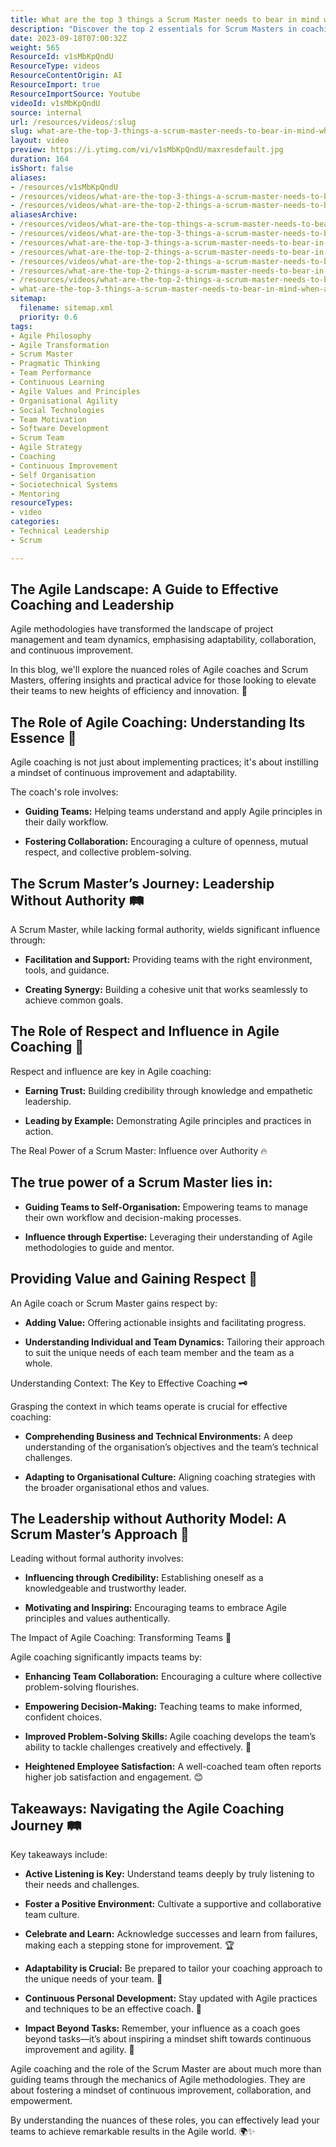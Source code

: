 ```yaml
---
title: What are the top 3 things a Scrum Master needs to bear in mind when adopting the coaching stance?
description: "Discover the top 2 essentials for Scrum Masters in coaching agile teams: the art of listening and the power of credibility. Elevate your coaching game! \U0001F3A7\U0001F91D"
date: 2023-09-18T07:00:32Z
weight: 565
ResourceId: v1sMbKpQndU
ResourceType: videos
ResourceContentOrigin: AI
ResourceImport: true
ResourceImportSource: Youtube
videoId: v1sMbKpQndU
source: internal
url: /resources/videos/:slug
slug: what-are-the-top-3-things-a-scrum-master-needs-to-bear-in-mind-when-adopting-the-coaching-stance
layout: video
preview: https://i.ytimg.com/vi/v1sMbKpQndU/maxresdefault.jpg
duration: 164
isShort: false
aliases:
- /resources/v1sMbKpQndU
- /resources/videos/what-are-the-top-3-things-a-scrum-master-needs-to-bear-in-mind-when-adopting-the-coaching-stance
- /resources/videos/what-are-the-top-2-things-a-scrum-master-needs-to-bear-in-mind-when-adopting-the-coaching-stance
aliasesArchive:
- /resources/videos/what-are-the-top-things-a-scrum-master-needs-to-bear-in-mind-when-adopting-the-coaching-stance
- /resources/videos/what-are-the-top-3-things-a-scrum-master-needs-to-bear-in-mind-when-adopting-the-coaching-stance
- /resources/what-are-the-top-3-things-a-scrum-master-needs-to-bear-in-mind-when-adopting-the-coaching-stance
- /resources/what-are-the-top-2-things-a-scrum-master-needs-to-bear-in-mind-when-adopting-the-coaching-stance
- /resources/videos/what-are-the-top-2-things-a-scrum-master-needs-to-bear-in-mind-when-adopting-the-coaching-stance-
- /resources/what-are-the-top-2-things-a-scrum-master-needs-to-bear-in-mind-when-adopting-the-coaching-stance-
- /resources/videos/what-are-the-top-2-things-a-scrum-master-needs-to-bear-in-mind-when-adopting-the-coaching-stance
- what-are-the-top-3-things-a-scrum-master-needs-to-bear-in-mind-when-adopting-the-coaching-stance
sitemap:
  filename: sitemap.xml
  priority: 0.6
tags:
- Agile Philosophy
- Agile Transformation
- Scrum Master
- Pragmatic Thinking
- Team Performance
- Continuous Learning
- Agile Values and Principles
- Organisational Agility
- Social Technologies
- Team Motivation
- Software Development
- Scrum Team
- Agile Strategy
- Coaching
- Continuous Improvement
- Self Organisation
- Sociotechnical Systems
- Mentoring
resourceTypes:
- video
categories:
- Technical Leadership
- Scrum

---
```

## The Agile Landscape: A Guide to Effective Coaching and Leadership 

Agile methodologies have transformed the landscape of project management and team dynamics, emphasising adaptability, collaboration, and continuous improvement.  

In this blog, we'll explore the nuanced roles of Agile coaches and Scrum Masters, offering insights and practical advice for those looking to elevate their teams to new heights of efficiency and innovation. 🚀 

## The Role of Agile Coaching: Understanding Its Essence 🌟  

Agile coaching is not just about implementing practices; it's about instilling a mindset of continuous improvement and adaptability.  

The coach's role involves: 

- **Guiding Teams:** Helping teams understand and apply Agile principles in their daily workflow. 

- **Fostering Collaboration:** Encouraging a culture of openness, mutual respect, and collective problem-solving. 

## The Scrum Master’s Journey: Leadership Without Authority 🛤️  

A Scrum Master, while lacking formal authority, wields significant influence through: 

- **Facilitation and Support:** Providing teams with the right environment, tools, and guidance. 

- **Creating Synergy:** Building a cohesive unit that works seamlessly to achieve common goals. 

## The Role of Respect and Influence in Agile Coaching 👥  

Respect and influence are key in Agile coaching: 

- **Earning Trust:** Building credibility through knowledge and empathetic leadership. 

- **Leading by Example:** Demonstrating Agile principles and practices in action. 

The Real Power of a Scrum Master: Influence over Authority 🔥  

## The true power of a Scrum Master lies in: 

- **Guiding Teams to Self-Organisation:** Empowering teams to manage their own workflow and decision-making processes. 

- **Influence through Expertise:** Leveraging their understanding of Agile methodologies to guide and mentor. 

## Providing Value and Gaining Respect 🌈  

An Agile coach or Scrum Master gains respect by: 

- **Adding Value:** Offering actionable insights and facilitating progress. 

- **Understanding Individual and Team Dynamics:** Tailoring their approach to suit the unique needs of each team member and the team as a whole. 

Understanding Context: The Key to Effective Coaching **🗝️**  

Grasping the context in which teams operate is crucial for effective coaching: 

- **Comprehending Business and Technical Environments:** A deep understanding of the organisation’s objectives and the team’s technical challenges. 

- **Adapting to Organisational Culture:** Aligning coaching strategies with the broader organisational ethos and values. 

## The Leadership without Authority Model: A Scrum Master’s Approach 🚦  

Leading without formal authority involves: 

- **Influencing through Credibility:** Establishing oneself as a knowledgeable and trustworthy leader. 

- **Motivating and Inspiring:** Encouraging teams to embrace Agile principles and values authentically. 

The Impact of Agile Coaching: Transforming Teams 🚀  

Agile coaching significantly impacts teams by: 

- **Enhancing Team Collaboration:** Encouraging a culture where collective problem-solving flourishes. 

- **Empowering Decision-Making:** Teaching teams to make informed, confident choices. 

- **Improved Problem-Solving Skills:** Agile coaching develops the team’s ability to tackle challenges creatively and effectively. 🧠 

- **Heightened Employee Satisfaction:** A well-coached team often reports higher job satisfaction and engagement. 😊 

## Takeaways: Navigating the Agile Coaching Journey 🛤️  

Key takeaways include: 

- **Active Listening is Key:** Understand teams deeply by truly listening to their needs and challenges. 

- **Foster a Positive Environment:** Cultivate a supportive and collaborative team culture. 

- **Celebrate and Learn:** Acknowledge successes and learn from failures, making each a stepping stone for improvement. 🏆 

- **Adaptability is Crucial:** Be prepared to tailor your coaching approach to the unique needs of your team. 🔄 

- **Continuous Personal Development:** Stay updated with Agile practices and techniques to be an effective coach. 🌟 

- **Impact Beyond Tasks:** Remember, your influence as a coach goes beyond tasks—it’s about inspiring a mindset shift towards continuous improvement and agility. 🚀 

Agile coaching and the role of the Scrum Master are about much more than guiding teams through the mechanics of Agile methodologies. They are about fostering a mindset of continuous improvement, collaboration, and empowerment. 

By understanding the nuances of these roles, you can effectively lead your teams to achieve remarkable results in the Agile world. 🌍✨
